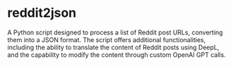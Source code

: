# reddit2json
A Python script designed to process a list of Reddit post URLs, converting them into a JSON format. The script offers additional functionalities, including the ability to translate the content of Reddit posts using DeepL, and the capability to modify the content through custom OpenAI GPT calls.
